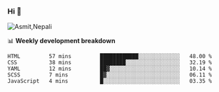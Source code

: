 ### Hi 👋

![Asmit,Nepali](https://media.giphy.com/media/L8K62iTDkzGX6/giphy.gif)
<!--
**asmit99nepali/asmit99nepali** is a ✨ _special_ ✨ repository because its `README.md` (this file) appears on your GitHub profile.

Here are some ideas to get you started:

- 🔭 I’m currently working on ...
- 🌱 I’m currently learning ...
- 👯 I’m looking to collaborate on ...
- 🤔 I’m looking for help with ...
- 💬 Ask me about ...
- 📫 How to reach me: ...
- 😄 Pronouns: ...
- ⚡ Fun fact: ...
-->


📊 **Weekly development breakdown**
<!--START_SECTION:waka-->
```text
HTML         57 mins         ████████████░░░░░░░░░░░░░   48.00 % 
CSS          38 mins         ████████░░░░░░░░░░░░░░░░░   32.19 % 
YAML         12 mins         ██▓░░░░░░░░░░░░░░░░░░░░░░   10.14 % 
SCSS         7 mins          █▓░░░░░░░░░░░░░░░░░░░░░░░   06.11 % 
JavaScript   4 mins          █░░░░░░░░░░░░░░░░░░░░░░░░   03.35 % 
```
<!--END_SECTION:waka-->


